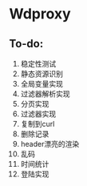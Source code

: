 # Wdproxy

## To-do:

1. 稳定性测试
2. 静态资源识别
3. 全局变量实现
4. 过滤器解析实现
5. 分页实现
6. 过滤器实现
7. 复制到curl
8. 删除记录
9. header漂亮的渲染
10. 乱码
11. 时间统计
12. 登陆实现
